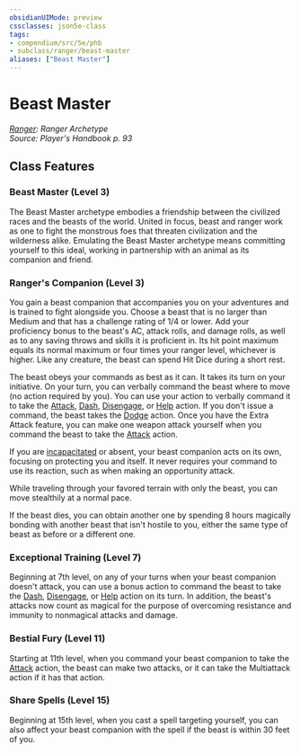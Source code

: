 ```yaml
---
obsidianUIMode: preview
cssclasses: json5e-class
tags:
- compendium/src/5e/phb
- subclass/ranger/beast-master
aliases: ["Beast Master"]
---
```

# Beast Master
*[Ranger](ranger.md): Ranger Archetype*  
*Source: Player's Handbook p. 93*  


## Class Features

### Beast Master (Level 3)

The Beast Master archetype embodies a friendship between the civilized races and the beasts of the world. United in focus, beast and ranger work as one to fight the monstrous foes that threaten civilization and the wilderness alike. Emulating the Beast Master archetype means committing yourself to this ideal, working in partnership with an animal as its companion and friend.

### Ranger's Companion (Level 3)

You gain a beast companion that accompanies you on your adventures and is trained to fight alongside you. Choose a beast that is no larger than Medium and that has a challenge rating of 1/4 or lower. Add your proficiency bonus to the beast's AC, attack rolls, and damage rolls, as well as to any saving throws and skills it is proficient in. Its hit point maximum equals its normal maximum or four times your ranger level, whichever is higher. Like any creature, the beast can spend Hit Dice during a short rest.

The beast obeys your commands as best as it can. It takes its turn on your initiative. On your turn, you can verbally command the beast where to move (no action required by you). You can use your action to verbally command it to take the [Attack](z_compendium/rules/actions.md#Attack), [Dash](z_compendium/rules/actions.md#Dash), [Disengage](z_compendium/rules/actions.md#Disengage), or [Help](z_compendium/rules/actions.md#Help) action. If you don't issue a command, the beast takes the [Dodge](z_compendium/rules/actions.md#Dodge) action. Once you have the Extra Attack feature, you can make one weapon attack yourself when you command the beast to take the [Attack](z_compendium/rules/actions.md#Attack) action.

If you are [incapacitated](z_compendium/rules/conditions.md#incapacitated) or absent, your beast companion acts on its own, focusing on protecting you and itself. It never requires your command to use its reaction, such as when making an opportunity attack.

While traveling through your favored terrain with only the beast, you can move stealthily at a normal pace.

If the beast dies, you can obtain another one by spending 8 hours magically bonding with another beast that isn't hostile to you, either the same type of beast as before or a different one.

### Exceptional Training (Level 7)

Beginning at 7th level, on any of your turns when your beast companion doesn't attack, you can use a bonus action to command the beast to take the [Dash](z_compendium/rules/actions.md#Dash), [Disengage](z_compendium/rules/actions.md#Disengage), or [Help](z_compendium/rules/actions.md#Help) action on its turn. In addition, the beast's attacks now count as magical for the purpose of overcoming resistance and immunity to nonmagical attacks and damage.

### Bestial Fury (Level 11)

Starting at 11th level, when you command your beast companion to take the [Attack](z_compendium/rules/actions.md#Attack) action, the beast can make two attacks, or it can take the Multiattack action if it has that action.

### Share Spells (Level 15)

Beginning at 15th level, when you cast a spell targeting yourself, you can also affect your beast companion with the spell if the beast is within 30 feet of you.